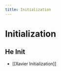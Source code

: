 ```yaml
---
title: Initialization
---
```


# Initialization

## He Init
- [[Xavier Initialization]]


















